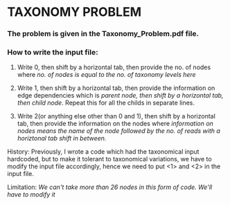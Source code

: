 # TAXONOMY PROBLEM
### The problem is given in the Taxonomy_Problem.pdf file. 

### How to write the input file:

1. Write 0, then shift by a horizontal tab, then provide the no. of nodes
      where _no. of nodes is equal to the no. of taxonomy levels here_ 
      
2. Write 1, then shift by a horizontal tab, then provide the information on edge dependencies
      which is _parent node, then shift by a horizontal tab, then child node_. Repeat this for all the childs in separate           lines. 
      
3. Write 2(or anything else other than 0 and 1), then shift by a horizontal tab, then provide the information on the nodes
      where _information on nodes means the name of the node followed by the no. of reads with a horiztonal tab shift in             between._ 

   
History: Previously, I wrote a code which had the taxonomical input hardcoded, but to make it tolerant to taxonomical variations, we have to modify the input file accordingly, hence we need to put <1> and <2> in the input file. 

Limitation: _We can't take more than 26 nodes in this form of code. We'll have to modify it_
